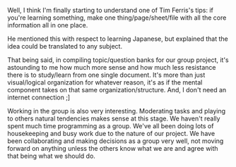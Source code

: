 Well, I think I'm finally starting to understand one of Tim Ferris's tips: if you're learning something, make one thing/page/sheet/file with all the core information all in one place.

He mentioned this with respect to learning Japanese, but explained that the idea could be translated to any subject.

That being said, in compiling topic/question banks for our group project, it's astounding to me how much more sense and how much less resistance there is to study/learn from one single document. It's more than just visual/logical organization for whatever reason, it's as if the mental component takes on that same organization/structure. And, I don't need an internet connection ;]

Working in the group is also very interesting. Moderating tasks and playing to others natural tendencies makes sense at this stage. We haven't really spent much time programming as a group. We've all been doing lots of housekeeping and busy work due to the nature of our project. We have been collaborating and making decisions as a group very well, not moving forward on anything unless the others know what we are and agree with that being what we should do. 
